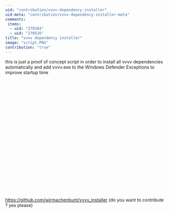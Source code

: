 ```yaml
---
uid: "contribution/vvvv-dependency-installer"
uid-meta: "contribution/vvvv-dependency-installer-meta"
comments: 
 items: 
  - uid: "270364"
  - uid: "270526"
title: "vvvv dependency installer"
image: "script.PNG"
contribution: "true"
---
```


this is just a proof of concept script in order to install all vvvv dependencies automatically and add vvvv.exe to the Windows Defender Exceptions to improve startup time

<div class="vimeo embed-responsive embed-responsive-16by9 mt-3 mb-4">
    <iframe title="vimeo-player" data-src="https://player.vimeo.com/video/304381914" width="640" height="360" frameborder="0" allowfullscreen></iframe>
</div>

https://github.com/wirmachenbunt/vvvv_installer
(do you want to contribute ? yes please)